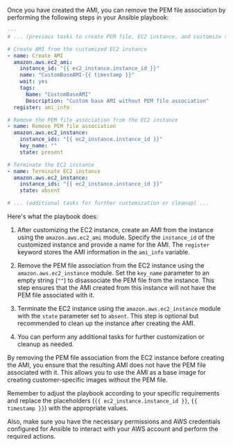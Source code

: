 Once you have created the AMI, you can remove the PEM file association by performing the following steps in your Ansible playbook:

```yaml
---
# ... (previous tasks to create PEM file, EC2 instance, and customize the image) ...

# Create AMI from the customized EC2 instance
- name: Create AMI
  amazon.aws.ec2_ami:
    instance_id: "{{ ec2_instance.instance_id }}"
    name: "CustomBaseAMI-{{ timestamp }}"
    wait: yes
    tags:
      Name: "CustomBaseAMI"
      Description: "Custom base AMI without PEM file association"
  register: ami_info

# Remove the PEM file association from the EC2 instance
- name: Remove PEM file association
  amazon.aws.ec2_instance:
    instance_ids: "{{ ec2_instance.instance_id }}"
    key_name: ""
    state: present

# Terminate the EC2 instance
- name: Terminate EC2 instance
  amazon.aws.ec2_instance:
    instance_ids: "{{ ec2_instance.instance_id }}"
    state: absent

# ... (additional tasks for further customization or cleanup) ...
```

Here's what the playbook does:

1. After customizing the EC2 instance, create an AMI from the instance using the `amazon.aws.ec2_ami` module. Specify the `instance_id` of the customized instance and provide a name for the AMI. The `register` keyword stores the AMI information in the `ami_info` variable.

2. Remove the PEM file association from the EC2 instance using the `amazon.aws.ec2_instance` module. Set the `key_name` parameter to an empty string (`""`) to disassociate the PEM file from the instance. This step ensures that the AMI created from this instance will not have the PEM file associated with it.

3. Terminate the EC2 instance using the `amazon.aws.ec2_instance` module with the `state` parameter set to `absent`. This step is optional but recommended to clean up the instance after creating the AMI.

4. You can perform any additional tasks for further customization or cleanup as needed.

By removing the PEM file association from the EC2 instance before creating the AMI, you ensure that the resulting AMI does not have the PEM file associated with it. This allows you to use the AMI as a base image for creating customer-specific images without the PEM file.

Remember to adjust the playbook according to your specific requirements and replace the placeholders (`{{ ec2_instance.instance_id }}`, `{{ timestamp }}`) with the appropriate values.

Also, make sure you have the necessary permissions and AWS credentials configured for Ansible to interact with your AWS account and perform the required actions.
